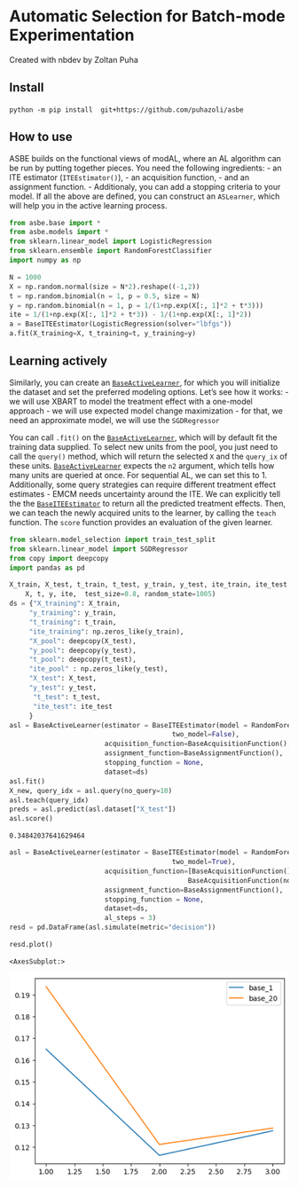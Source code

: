 Automatic Selection for Batch-mode Experimentation
================

<!-- WARNING: THIS FILE WAS AUTOGENERATED! DO NOT EDIT! -->

Created with nbdev by Zoltan Puha

## Install

`python -m pip install  git+https://github.com/puhazoli/asbe`

## How to use

ASBE builds on the functional views of modAL, where an AL algorithm can
be run by putting together pieces. You need the following ingredients: -
an ITE estimator (`ITEEstimator()`), - an acquisition function, - and an
assignment function. - Additionaly, you can add a stopping criteria to
your model. If all the above are defined, you can construct an
`ASLearner`, which will help you in the active learning process.

``` python
from asbe.base import *
from asbe.models import *
from sklearn.linear_model import LogisticRegression
from sklearn.ensemble import RandomForestClassifier
import numpy as np
```

``` python
N = 1000
X = np.random.normal(size = N*2).reshape((-1,2))
t = np.random.binomial(n = 1, p = 0.5, size = N)
y = np.random.binomial(n = 1, p = 1/(1+np.exp(X[:, 1]*2 + t*3)))
ite = 1/(1+np.exp(X[:, 1]*2 + t*3)) - 1/(1+np.exp(X[:, 1]*2))
a = BaseITEEstimator(LogisticRegression(solver="lbfgs"))
a.fit(X_training=X, t_training=t, y_training=y)
```

## Learning actively

Similarly, you can create an
[`BaseActiveLearner`](https://puhazoli.github.io/asbe/base.html#baseactivelearner),
for which you will initialize the dataset and set the preferred modeling
options. Let’s see how it works: - we will use XBART to model the
treatment effect with a one-model approach - we will use expected model
change maximization - for that, we need an approximate model, we will
use the `SGDRegressor`

You can call `.fit()` on the
[`BaseActiveLearner`](https://puhazoli.github.io/asbe/base.html#baseactivelearner),
which will by default fit the training data supplied. To select new
units from the pool, you just need to call the `query()` method, which
will return the selected `X` and the `query_ix` of these units.
[`BaseActiveLearner`](https://puhazoli.github.io/asbe/base.html#baseactivelearner)
expects the `n2` argument, which tells how many units are queried at
once. For sequential AL, we can set this to 1. Additionally, some query
strategies can require different treatment effect estimates - EMCM needs
uncertainty around the ITE. We can explicitly tell the the
[`BaseITEEstimator`](https://puhazoli.github.io/asbe/base.html#baseiteestimator)
to return all the predicted treatment effects. Then, we can teach the
newly acquired units to the learner, by calling the `teach` function.
The `score` function provides an evaluation of the given learner.

``` python
from sklearn.model_selection import train_test_split
from sklearn.linear_model import SGDRegressor
from copy import deepcopy
import pandas as pd
```

``` python
X_train, X_test, t_train, t_test, y_train, y_test, ite_train, ite_test = train_test_split(
    X, t, y, ite,  test_size=0.8, random_state=1005)
ds = {"X_training": X_train,
     "y_training": y_train,
     "t_training": t_train,
     "ite_training": np.zeros_like(y_train),
     "X_pool": deepcopy(X_test), 
     "y_pool": deepcopy(y_test),
     "t_pool": deepcopy(t_test),
     "ite_pool" : np.zeros_like(y_test),
     "X_test": X_test,
     "y_test": y_test,
      "t_test": t_test,
      "ite_test": ite_test
     }
asl = BaseActiveLearner(estimator = BaseITEEstimator(model = RandomForestClassifier(),
                                         two_model=False),
                        acquisition_function=BaseAcquisitionFunction(),
                        assignment_function=BaseAssignmentFunction(),
                        stopping_function = None,
                        dataset=ds)
asl.fit()
X_new, query_idx = asl.query(no_query=10)
asl.teach(query_idx)
preds = asl.predict(asl.dataset["X_test"])
asl.score()
```

    0.34842037641629464

``` python
asl = BaseActiveLearner(estimator = BaseITEEstimator(model = RandomForestClassifier(),
                                         two_model=True),
                        acquisition_function=[BaseAcquisitionFunction(),
                                             BaseAcquisitionFunction(no_query=20)],
                        assignment_function=BaseAssignmentFunction(),
                        stopping_function = None,
                        dataset=ds,
                        al_steps = 3)
resd = pd.DataFrame(asl.simulate(metric="decision"))
```

``` python
resd.plot()
```

    <AxesSubplot:>

![](index_files/figure-commonmark/cell-7-output-2.png)

